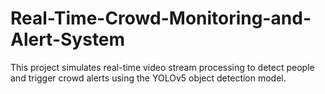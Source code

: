 # Real-Time-Crowd-Monitoring-and-Alert-System
This project simulates real-time video stream processing to detect people and trigger crowd alerts using the YOLOv5 object detection model.
